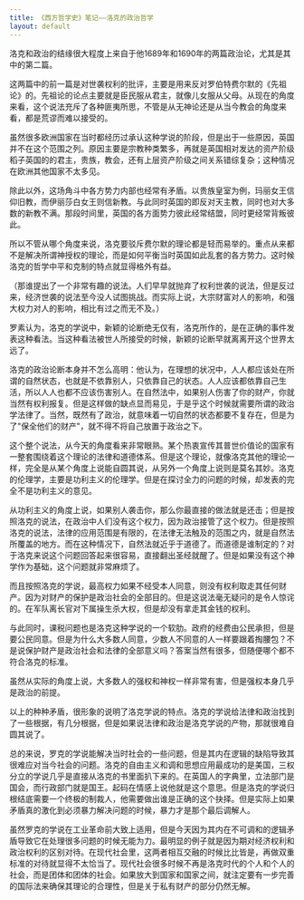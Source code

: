 ```yaml
---
title: 《西方哲学史》笔记——洛克的政治哲学
layout: default
---
```


洛克和政治的结缘很大程度上来自于他1689年和1690年的两篇政治论，尤其是其中的第二篇。

这两篇中的前一篇是对世袭权利的批评，主要是用来反对罗伯特费尔默的《先祖论》的。先祖论的论点主要就是臣民服从君主，就像儿女服从父母。从现在的角度来看，这个说法充斥了各种匪夷所思，不管是从无神论还是从当今教会的角度来看，都是荒谬而难以接受的。

虽然很多欧洲国家在当时都经历过承认这种学说的阶段，但是出于一些原因，英国并不在这个范围之列。原因主要是宗教种类繁多，再就是英国相对发达的资产阶级稻子英国的的君主，贵族，教会，还有上层资产阶级之间关系错综复杂；这种情况在欧洲其他国家不太多见。

除此以外，这场角斗中各方势力内部也经常有矛盾。以贵族皇室为例，玛丽女王信仰旧教，而伊丽莎白女王则信新教。与此同时英国的即反对天主教，同时也对大多数的新教不满。那段时间里，英国的各方面势力彼此经常结盟，同时更经常背叛彼此。

所以不管从哪个角度来说，洛克要驳斥费尔默的理论都是轻而易举的。重点从来都不是解决所谓神授权的理论，而是如何平衡当时英国如此乱套的各方势力。这时候洛克的哲学中平和克制的特点就显得格外有益。

（那谁提出了一个非常有趣的说法。人们早早就抛弃了权利世袭的说法，但是反过来，经济世袭的说法至今没人试图挑战。而实际上说，大宗财富对人的影响，和强大权力对人的影响，相比有过之而无不及。）

罗素认为，洛克的学说中，新颖的论断绝无仅有，洛克所作的，是在正确的事件发表这种看法。当这种看法被世人所接受的时候，新颖的论断早就离离开这个世界太远了。

洛克的政治论断本身并不怎么高明：他认为，在理想的状况中，人人都应该处在所谓的自然状态，也就是不依靠别人，只依靠自己的状态。人人应该都依靠自己生活，所以人人也都不应该伤害别人。在自然法中，如果别人伤害了你的财产，你就当然有权利报复。但是这样做的缺点显而易见，于是乎这个时候就需要所谓的政治学法律了。当然，既然有了政治，就意味着一切自然的状态都要不复存在，但是为了"保全他们的财产"，就不得不将自己放置于政治之下。

这个整个说法，从今天的角度看来非常眼熟。某个热衷宣传其普世价值论的国家有一整套围绕着这个理论的法律和道德体系。但是这个理论，就像洛克其他的理论一样，完全是从某个角度上说能自圆其说，从另外一个角度上说则是莫名其妙。洛克的伦理学，主要是功利主义的伦理学。但是在探讨全力的问题的时候，却发表的完全不是功利主义的意见。

从功利主义的角度上说，如果别人袭击你，那么你最直接的做法就是还击；但是按照洛克的说法，在政治中人们没有这个权力，因为政治接管了这个权力。但是按照洛克的说法，法律的应用范围是有限的，在法律无法触及的范围之内，就是自然法所覆盖的地方。而在这种情况下，自然法就近乎于道德了。而道德是谁制定的？对于洛克来说这个问题回答起来很容易，直接翻出圣经就醒了。但是如果没有这个神学作为基础，这个问题就非常麻烦了。

而且按照洛克的学说，最高权力如果不经受本人同意，则没有权利取走其任何财产。因为对财产的保护是政治社会的全部目的。但是这说法毫无疑问的是令人惊诧的。在军队离长官对下属操生杀大权，但是却没有拿走其金钱的权利。

与此同时，课税问题也是洛克这种学说的一个软肋。政府的经费由公民承担，但是要公民同意。但是为什么大多数人同意，少数人不同意的人一样要跟着掏腰包？不是说保护财产是政治社会和法律的全部意义吗？答案当然有很多，但随便哪个都不符合洛克的标准。

虽然从实际的角度上说，大多数人的强权和神权一样非常有害，但是强权本身几乎是政治的前提。

以上的种种矛盾，很形象的说明了洛克学说的特点。洛克的学说给法律和政治找到了一些根据，有几分根据，但是如果说法律和政治是洛克学说的产物，那就很难自圆其说了。

总的来说，罗克的学说能解决当时社会的一些问题，但是其内在逻辑的缺陷导致其很难应对当今社会的问题。洛克的自由主义和调和思想应用最成功的是美国，三权分立的学说几乎是直接从洛克的书里面扒下来的。在英国人的字典里，立法部门是国会，而行政部门就是国王。起码在情感上说他就是这个意思。但是洛克的学说归根结底需要一个终极的制裁人，他需要做出谁是正确的这个抉择。但是实际上如果矛盾真的激化到必须暴力解决问题的时候，暴力才是那个最后调解人。

虽然罗克的学说在工业革命前大致上适用，但是今天因为其内在不可调和的逻辑矛盾导致它在处理很多问题的时候无能为力。最明显的例子就是因为期对经济权利和政治权利的区别对待。在现代社会里，这两者相互交融的时候比比皆是，再做双重标准的对待就显得不太恰当了。现代社会很多时候不再是洛克时代的个人和个人的社会，而是团体和团体的社会。如果放大到国家和国家之间，就注定要有一步完善的国际法来确保其理论的合理性，但是关于私有财产的部分仍然无解。


